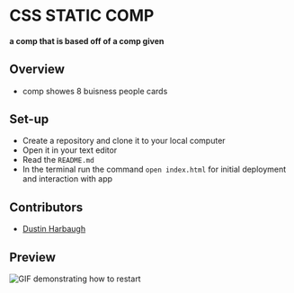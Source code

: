 # CSS STATIC COMP

#### a comp that is based off of a comp given

## Overview

* comp showes 8 buisness people cards

## Set-up

* Create a repository and clone it to your local computer
* Open it in your text editor
* Read the `README.md`
* In the terminal run the command `open index.html` for initial deployment and interaction with app

## Contributors

* [Dustin Harbaugh](https://github.com/Dustin-Har)



## Preview

![GIF demonstrating how to restart](https://media.giphy.com/media/qWtzBl1EAzFblZq52j/giphy.gif)


